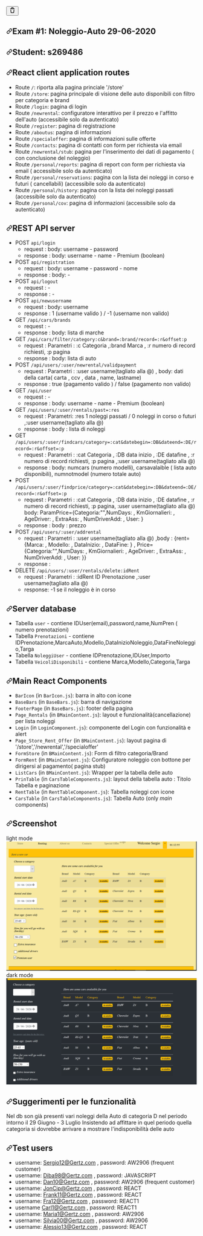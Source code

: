<form class="inline-form" action="/polito-AW1-exams/esame1-noleggio-auto-Sergio235705/delete/master/README.md" accept-charset="UTF-8" method="post"><input type="hidden" name="authenticity_token" value="kmnjXCiDUQHKAl6uw1MHIHbzGclw+bDchsxt7kicdwYfz4Edf4rAgJSVQZIbFoY2vVqViSrOccGPWr/LCQpUcg==" />
            <button class="btn-octicon btn-octicon-danger tooltipped tooltipped-nw" type="submit"
              aria-label="Delete this file" data-disable-with>
              <svg class="octicon octicon-trashcan" viewBox="0 0 16 16" version="1.1" width="16" height="16" aria-hidden="true"><path fill-rule="evenodd" d="M6.5 1.75a.25.25 0 01.25-.25h2.5a.25.25 0 01.25.25V3h-3V1.75zm4.5 0V3h2.25a.75.75 0 010 1.5H2.75a.75.75 0 010-1.5H5V1.75C5 .784 5.784 0 6.75 0h2.5C10.216 0 11 .784 11 1.75zM4.496 6.675a.75.75 0 10-1.492.15l.66 6.6A1.75 1.75 0 005.405 15h5.19c.9 0 1.652-.681 1.741-1.576l.66-6.6a.75.75 0 00-1.492-.149l-.66 6.6a.25.25 0 01-.249.225h-5.19a.25.25 0 01-.249-.225l-.66-6.6z"></path></svg>
            </button>
</form>    </div>
  </div>
</div>



      
  <div id="readme" class="Box-body readme blob js-code-block-container p-5 p-xl-6">
    <article class="markdown-body entry-content container-lg" itemprop="text"><h1><a id="user-content-exam-1-noleggio-auto-29-06-2020" class="anchor" aria-hidden="true" href="#exam-1-noleggio-auto-29-06-2020"><svg class="octicon octicon-link" viewBox="0 0 16 16" version="1.1" width="16" height="16" aria-hidden="true"><path fill-rule="evenodd" d="M7.775 3.275a.75.75 0 001.06 1.06l1.25-1.25a2 2 0 112.83 2.83l-2.5 2.5a2 2 0 01-2.83 0 .75.75 0 00-1.06 1.06 3.5 3.5 0 004.95 0l2.5-2.5a3.5 3.5 0 00-4.95-4.95l-1.25 1.25zm-4.69 9.64a2 2 0 010-2.83l2.5-2.5a2 2 0 012.83 0 .75.75 0 001.06-1.06 3.5 3.5 0 00-4.95 0l-2.5 2.5a3.5 3.5 0 004.95 4.95l1.25-1.25a.75.75 0 00-1.06-1.06l-1.25 1.25a2 2 0 01-2.83 0z"></path></svg></a>Exam #1: Noleggio-Auto 29-06-2020</h1>
<h2><a id="user-content-student-s269486" class="anchor" aria-hidden="true" href="#student-s269486"><svg class="octicon octicon-link" viewBox="0 0 16 16" version="1.1" width="16" height="16" aria-hidden="true"><path fill-rule="evenodd" d="M7.775 3.275a.75.75 0 001.06 1.06l1.25-1.25a2 2 0 112.83 2.83l-2.5 2.5a2 2 0 01-2.83 0 .75.75 0 00-1.06 1.06 3.5 3.5 0 004.95 0l2.5-2.5a3.5 3.5 0 00-4.95-4.95l-1.25 1.25zm-4.69 9.64a2 2 0 010-2.83l2.5-2.5a2 2 0 012.83 0 .75.75 0 001.06-1.06 3.5 3.5 0 00-4.95 0l-2.5 2.5a3.5 3.5 0 004.95 4.95l1.25-1.25a.75.75 0 00-1.06-1.06l-1.25 1.25a2 2 0 01-2.83 0z"></path></svg></a>Student: s269486</h2>
<h2><a id="user-content-react-client-application-routes" class="anchor" aria-hidden="true" href="#react-client-application-routes"><svg class="octicon octicon-link" viewBox="0 0 16 16" version="1.1" width="16" height="16" aria-hidden="true"><path fill-rule="evenodd" d="M7.775 3.275a.75.75 0 001.06 1.06l1.25-1.25a2 2 0 112.83 2.83l-2.5 2.5a2 2 0 01-2.83 0 .75.75 0 00-1.06 1.06 3.5 3.5 0 004.95 0l2.5-2.5a3.5 3.5 0 00-4.95-4.95l-1.25 1.25zm-4.69 9.64a2 2 0 010-2.83l2.5-2.5a2 2 0 012.83 0 .75.75 0 001.06-1.06 3.5 3.5 0 00-4.95 0l-2.5 2.5a3.5 3.5 0 004.95 4.95l1.25-1.25a.75.75 0 00-1.06-1.06l-1.25 1.25a2 2 0 01-2.83 0z"></path></svg></a>React client application routes</h2>
<ul>
<li>Route <code>/</code>: riporta alla pagina princiale '/store'</li>
<li>Route <code>/store</code>: pagina principale di visione delle auto disponibili con filtro per categoria e brand</li>
<li>Route <code>/login</code>: pagina di login</li>
<li>Route <code>/newrental</code>: configuratore interattivo per il prezzo e l'affitto dell'auto (accessibile solo da autenticato)</li>
<li>Route <code>/register</code>: pagina di registrazione</li>
<li>Route <code>/aboutus</code>: pagina di informazioni</li>
<li>Route <code>/specialoffer</code>: pagina di informazioni sulle offerte</li>
<li>Route <code>/contacts</code>: pagina di contatti con form per richiesta via email</li>
<li>Route <code>/newrental/stub</code>: pagina per l'inserimento dei dati di pagamento ( con conclusione del noleggio)</li>
<li>Route <code>/personal/reports</code>: pagina di report con form per richiesta via email ( accessibile solo da autenticato)</li>
<li>Route <code>/personal/reservations</code>: pagina con la lista dei noleggi in corso e futuri ( cancellabili) (accessibile solo da autenticato)</li>
<li>Route <code>/personal/history</code>: pagina con la lista dei noleggi passati (accessibile solo da autenticato)</li>
<li>Route <code>/personal/cov</code>: pagina di informazioni (accessibile solo da autenticato)</li>
</ul>
<h2><a id="user-content-rest-api-server" class="anchor" aria-hidden="true" href="#rest-api-server"><svg class="octicon octicon-link" viewBox="0 0 16 16" version="1.1" width="16" height="16" aria-hidden="true"><path fill-rule="evenodd" d="M7.775 3.275a.75.75 0 001.06 1.06l1.25-1.25a2 2 0 112.83 2.83l-2.5 2.5a2 2 0 01-2.83 0 .75.75 0 00-1.06 1.06 3.5 3.5 0 004.95 0l2.5-2.5a3.5 3.5 0 00-4.95-4.95l-1.25 1.25zm-4.69 9.64a2 2 0 010-2.83l2.5-2.5a2 2 0 012.83 0 .75.75 0 001.06-1.06 3.5 3.5 0 00-4.95 0l-2.5 2.5a3.5 3.5 0 004.95 4.95l1.25-1.25a.75.75 0 00-1.06-1.06l-1.25 1.25a2 2 0 01-2.83 0z"></path></svg></a>REST API server</h2>
<ul>
<li>POST <code>api/login</code>
<ul>
<li>request : body: username - password</li>
<li>response : body: username - name - Premium (boolean)</li>
</ul>
</li>
<li>POST <code>api/registration</code>
<ul>
<li>request : body: username - password - nome</li>
<li>response : body: -</li>
</ul>
</li>
<li>POST <code>api/logout</code>
<ul>
<li>request : -</li>
<li>response : -</li>
</ul>
</li>
<li>POST <code>api/newusername</code>
<ul>
<li>request : body: username</li>
<li>response : 1 (username valido ) / -1 (username non valido)</li>
</ul>
</li>
<li>GET <code>/api/cars/brands</code>
<ul>
<li>request : -</li>
<li>response : body: lista di marche</li>
</ul>
</li>
<li>GET <code>/api/cars/filter/category:c&amp;brand=:brand/record=:r&amp;offset:p</code>
<ul>
<li>request : Parametri : :c Categoria ,:brand Marca , :r numero di record richiesti, :p pagina</li>
<li>response : body: lista di auto</li>
</ul>
</li>
<li>POST <code>/api/users/:user/newrental/validpayment</code>
<ul>
<li>request : Parametri : :user username(tagliato alla @) , body: dati della carta( carta , ccv , data , name, lastname)</li>
<li>response : true (pagamento valido ) / false (pagamento non valido)</li>
</ul>
</li>
<li>GET <code>/api/user</code>
<ul>
<li>request : -</li>
<li>response : body: username - name - Premium (boolean)</li>
</ul>
</li>
<li>GET <code>/api/users/:user/rentals/past=:res</code>
<ul>
<li>request : Parametri: :res 1 noleggi passati / 0 noleggi in corso o futuri ,:user username(tagliato alla @)</li>
<li>response : body : lista di noleggi</li>
</ul>
</li>
<li>GET <code>/api/users/:user/findcars/category=:cat&amp;datebegin=:DB&amp;dateend=:DE/record=:r&amp;offset=:p</code>
<ul>
<li>request : Parametri : :cat Categoria , :DB data inizio , :DE datafine , :r numero di record richiesti, :p pagina ,:user username(tagliato alla @)</li>
<li>response : body: numcars (numero modelli), carsavalaible ( lista auto disponibili), numnotmodel (numero totale auto)</li>
</ul>
</li>
<li>POST <code>/api/users/:user/findprice/category=:cat&amp;datebegin=:DB&amp;dateend=:DE/record=:r&amp;offset=:p</code>
<ul>
<li>request : Parametri : :cat Categoria , :DB data inizio , :DE datafine , :r numero di record richiesti, :p pagina, :user username(tagliato alla @)
body: ParamPrice={Categoria:"",NumDays: , KmGiornalieri: , AgeDriver: , ExtraAss: , NumDriverAdd: , User: }</li>
<li>response : body : prezzo</li>
</ul>
</li>
<li>POST <code>/api/users/:user/addrental</code>
<ul>
<li>request : Parametri : :user username(tagliato alla @) ,body :  {rent={Marca: , Modello: , DataInizio: , DataFine: } ,
Price={Categoria:"",NumDays: , KmGiornalieri: , AgeDriver: , ExtraAss: , NumDriverAdd: , User: }}</li>
<li>response :</li>
</ul>
</li>
<li>DELETE  <code>/api/users/:user/rentals/delete:idRent</code>
<ul>
<li>request : Parametri : :idRent ID Prenotazione ,:user username(tagliato alla @)</li>
<li>response: -1 se il noleggio è in corso</li>
</ul>
</li>
</ul>
<h2><a id="user-content-server-database" class="anchor" aria-hidden="true" href="#server-database"><svg class="octicon octicon-link" viewBox="0 0 16 16" version="1.1" width="16" height="16" aria-hidden="true"><path fill-rule="evenodd" d="M7.775 3.275a.75.75 0 001.06 1.06l1.25-1.25a2 2 0 112.83 2.83l-2.5 2.5a2 2 0 01-2.83 0 .75.75 0 00-1.06 1.06 3.5 3.5 0 004.95 0l2.5-2.5a3.5 3.5 0 00-4.95-4.95l-1.25 1.25zm-4.69 9.64a2 2 0 010-2.83l2.5-2.5a2 2 0 012.83 0 .75.75 0 001.06-1.06 3.5 3.5 0 00-4.95 0l-2.5 2.5a3.5 3.5 0 004.95 4.95l1.25-1.25a.75.75 0 00-1.06-1.06l-1.25 1.25a2 2 0 01-2.83 0z"></path></svg></a>Server database</h2>
<ul>
<li>Tabella <code>user</code> - contiene IDUser(email),password,name,NumPren ( numero prenotazioni)</li>
<li>Tabella <code>Prenotazioni</code> - contiene IDPrenotazione,MarcaAuto,Modello,DataInizioNoleggio,DataFineNoleggio,Targa</li>
<li>Tabella  <code>NoleggiUser</code> - contiene IDPrenotazione,IDUser,Importo</li>
<li>Tabella  <code>VeicoliDisponibili</code> - contiene Marca,Modello,Categoria,Targa</li>
</ul>
<h2><a id="user-content-main-react-components" class="anchor" aria-hidden="true" href="#main-react-components"><svg class="octicon octicon-link" viewBox="0 0 16 16" version="1.1" width="16" height="16" aria-hidden="true"><path fill-rule="evenodd" d="M7.775 3.275a.75.75 0 001.06 1.06l1.25-1.25a2 2 0 112.83 2.83l-2.5 2.5a2 2 0 01-2.83 0 .75.75 0 00-1.06 1.06 3.5 3.5 0 004.95 0l2.5-2.5a3.5 3.5 0 00-4.95-4.95l-1.25 1.25zm-4.69 9.64a2 2 0 010-2.83l2.5-2.5a2 2 0 012.83 0 .75.75 0 001.06-1.06 3.5 3.5 0 00-4.95 0l-2.5 2.5a3.5 3.5 0 004.95 4.95l1.25-1.25a.75.75 0 00-1.06-1.06l-1.25 1.25a2 2 0 01-2.83 0z"></path></svg></a>Main React Components</h2>
<ul>
<li><code>BarIcon</code> (in <code>BarIcon.js</code>):  barra in alto con icone</li>
<li><code>BaseBars</code> (in <code>BaseBars.js</code>):  barra di navigazione</li>
<li><code>FooterPage</code> (in <code>BaseBars.js</code>): footer della pagina</li>
<li><code>Page_Rentals</code> (in <code>BMainContent.js</code>): layout e funzionalità(cancellazione) per lista noleggi</li>
<li><code>Login</code> (in <code>LoginComponent.js</code>): componente del Login con funzionalità e alert</li>
<li><code>Page_Store_Rent_Offer</code> (in <code>BMainContent.js</code>): layout pagina di '/store','/newrental','/specialoffer'</li>
<li><code>FormStore</code>  (in <code>BMainContent.js</code>): Form di filtro categoria/Brand</li>
<li><code>FormRent</code>  (in <code>BMainContent.js</code>): Configuratore noleggio con bottone per dirigersi al pagamento( pagina stub)</li>
<li><code>ListCars</code>  (in <code>BMainContent.js</code>): Wrapper per la tabella delle auto</li>
<li><code>PrinTable</code> (in <code>CarsTableComponents.js</code>):  layout della tabella auto : Titolo Tabella e paginazione</li>
<li><code>RentTable</code> (in <code>RentTableComponent.js</code>): Tabella noleggi con icone</li>
<li><code>CarsTable</code> (in <code>CarsTableComponents.js</code>): Tabella Auto
(only <em>main</em> components)</li>
</ul>
<h2><a id="user-content-screenshot" class="anchor" aria-hidden="true" href="#screenshot"><svg class="octicon octicon-link" viewBox="0 0 16 16" version="1.1" width="16" height="16" aria-hidden="true"><path fill-rule="evenodd" d="M7.775 3.275a.75.75 0 001.06 1.06l1.25-1.25a2 2 0 112.83 2.83l-2.5 2.5a2 2 0 01-2.83 0 .75.75 0 00-1.06 1.06 3.5 3.5 0 004.95 0l2.5-2.5a3.5 3.5 0 00-4.95-4.95l-1.25 1.25zm-4.69 9.64a2 2 0 010-2.83l2.5-2.5a2 2 0 012.83 0 .75.75 0 001.06-1.06 3.5 3.5 0 00-4.95 0l-2.5 2.5a3.5 3.5 0 004.95 4.95l1.25-1.25a.75.75 0 00-1.06-1.06l-1.25 1.25a2 2 0 01-2.83 0z"></path></svg></a>Screenshot</h2>
<p>light mode
<a target="_blank" rel="noopener noreferrer" href="/polito-AW1-exams/esame1-noleggio-auto-Sergio235705/blob/master/client/src/icons/Conf2.png"><img src="./client/src/icons/Conf2.png" alt="Configurator Screenshot" style="max-width:100%;"></a>
dark mode
<a target="_blank" rel="noopener noreferrer" href="/polito-AW1-exams/esame1-noleggio-auto-Sergio235705/blob/master/client/src/icons/Conf1.png"><img src="./client/src/icons/Conf1.png" alt="Configurator Screenshot" style="max-width:100%;"></a></p>
<h2><a id="user-content-suggerimenti-per-le-funzionalità" class="anchor" aria-hidden="true" href="#suggerimenti-per-le-funzionalità"><svg class="octicon octicon-link" viewBox="0 0 16 16" version="1.1" width="16" height="16" aria-hidden="true"><path fill-rule="evenodd" d="M7.775 3.275a.75.75 0 001.06 1.06l1.25-1.25a2 2 0 112.83 2.83l-2.5 2.5a2 2 0 01-2.83 0 .75.75 0 00-1.06 1.06 3.5 3.5 0 004.95 0l2.5-2.5a3.5 3.5 0 00-4.95-4.95l-1.25 1.25zm-4.69 9.64a2 2 0 010-2.83l2.5-2.5a2 2 0 012.83 0 .75.75 0 001.06-1.06 3.5 3.5 0 00-4.95 0l-2.5 2.5a3.5 3.5 0 004.95 4.95l1.25-1.25a.75.75 0 00-1.06-1.06l-1.25 1.25a2 2 0 01-2.83 0z"></path></svg></a>Suggerimenti per le funzionalità</h2>
<p>Nel db son già presenti vari noleggi della Auto di categoria D nel periodo intorno il 29 Giugno - 3 Luglio
Insistendo ad affittare in quel periodo quella categoria si dovrebbe arrivare a mostrare l'indisponibilità delle auto</p>
<h2><a id="user-content-test-users" class="anchor" aria-hidden="true" href="#test-users"><svg class="octicon octicon-link" viewBox="0 0 16 16" version="1.1" width="16" height="16" aria-hidden="true"><path fill-rule="evenodd" d="M7.775 3.275a.75.75 0 001.06 1.06l1.25-1.25a2 2 0 112.83 2.83l-2.5 2.5a2 2 0 01-2.83 0 .75.75 0 00-1.06 1.06 3.5 3.5 0 004.95 0l2.5-2.5a3.5 3.5 0 00-4.95-4.95l-1.25 1.25zm-4.69 9.64a2 2 0 010-2.83l2.5-2.5a2 2 0 012.83 0 .75.75 0 001.06-1.06 3.5 3.5 0 00-4.95 0l-2.5 2.5a3.5 3.5 0 004.95 4.95l1.25-1.25a.75.75 0 00-1.06-1.06l-1.25 1.25a2 2 0 01-2.83 0z"></path></svg></a>Test users</h2>
<ul>
<li>username: <a href="mailto:Sergio12@Gertz.com">Sergio12@Gertz.com</a> , password: AW2906   (frequent customer)</li>
<li>username: <a href="mailto:Diba98@Gertz.com">Diba98@Gertz.com</a> , password:  JAVASCRIPT</li>
<li>username: <a href="mailto:Dan10@Gertz.com">Dan10@Gertz.com</a> , password: AW2906 (frequent customer)</li>
<li>username: <a href="mailto:JonCip@Gertz.com">JonCip@Gertz.com</a> , password: REACT</li>
<li>username: <a href="mailto:Frank11@Gertz.com">Frank11@Gertz.com</a> , password: REACT</li>
<li>username: <a href="mailto:Fra12@Gertz.com">Fra12@Gertz.com</a> , password: REACT1</li>
<li>username <a href="mailto:Carl1@Gertz.com">Carl1@Gertz.com</a> , password: REACT1</li>
<li>username: <a href="mailto:Maria1@Gertz.com">Maria1@Gertz.com</a> , password: AW2906</li>
<li>username: <a href="mailto:Silvia00@Gertz.com">Silvia00@Gertz.com</a> , password: AW2906</li>
<li>username: <a href="mailto:Alessio13@Gertz.com">Alessio13@Gertz.com</a> , password: REACT</li>
</ul>
</article>
  </div>
